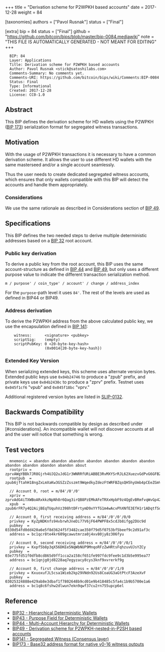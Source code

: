 
+++
title = "Derivation scheme for P2WPKH based accounts"
date = 2017-12-28
weight = 84

[taxonomies]
authors = ["Pavol Rusnak"]
status = ["Final"]

[extra]
bip = 84
status = ["Final"]
github = "https://github.com/bitcoin/bips/blob/master/bip-0084.mediawiki"
note = "THIS FILE IS AUTOMATICALLY GENERATED - NOT MEANT FOR EDITING"
+++

```
  BIP: 84
  Layer: Applications
  Title: Derivation scheme for P2WPKH based accounts
  Author: Pavol Rusnak <stick@satoshilabs.com>
  Comments-Summary: No comments yet.
  Comments-URI: https://github.com/bitcoin/bips/wiki/Comments:BIP-0084
  Status: Final
  Type: Informational
  Created: 2017-12-28
  License: CC0-1.0
```

<h2>Abstract</h2>


This BIP defines the derivation scheme for HD wallets using the P2WPKH (<a href="/173" target="_blank">BIP 173</a>) serialization format for segregated witness transactions.

<h2>Motivation</h2>


With the usage of P2WPKH transactions it is necessary to have a common derivation scheme.
It allows the user to use different HD wallets with the same masterseed and/or a single account seamlessly.

Thus the user needs to create dedicated segregated witness accounts, which ensures that only wallets compatible with this BIP will detect the accounts and handle them appropriately.

<h3>Considerations</h3>


We use the same rationale as described in Considerations section of <a href="/49" target="_blank">BIP 49</a>.

<h2>Specifications</h2>


This BIP defines the two needed steps to derive multiple deterministic addresses based on a <a href="/32" target="_blank">BIP 32</a> root account.

<h3>Public key derivation</h3>


To derive a public key from the root account, this BIP uses the same account-structure as defined in <a href="/44" target="_blank">BIP 44</a> and <a href="/49" target="_blank">BIP 49</a>, but only uses a different purpose value to indicate the different transaction serialization method.

```
m / purpose' / coin_type' / account' / change / address_index
```

For the `purpose`-path level it uses `84'`. The rest of the levels are used as defined in BIP44 or BIP49.


<h3>Address derivation</h3>


To derive the P2WPKH address from the above calculated public key, we use the encapsulation defined in <a href="/141" target="_blank">BIP 141</a>:


```
    witness:      <signature> <pubkey>
    scriptSig:    (empty)
    scriptPubKey: 0 <20-byte-key-hash>
                  (0x0014{20-byte-key-hash})
```



<h3>Extended Key Version</h3>


When serializing extended keys, this scheme uses alternate version bytes. Extended public keys use `0x04b24746` to produce a "zpub" prefix, and private keys use `0x04b2430c` to produce a "zprv" prefix. Testnet uses `0x045f1cf6` "vpub" and `0x045f18bc` "vprv."

Additional registered version bytes are listed in <a href="https://github.com/satoshilabs/slips/blob/master/slip-0132.md" target="_blank">SLIP-0132</a>.


<h2>Backwards Compatibility</h2>


This BIP is not backwards compatible by design as described under [#considerations]. An incompatible wallet will not discover accounts at all and the user will notice that something is wrong.

<h2>Test vectors</h2>


```
  mnemonic = abandon abandon abandon abandon abandon abandon abandon abandon abandon abandon abandon about
  rootpriv = zprvAWgYBBk7JR8Gjrh4UJQ2uJdG1r3WNRRfURiABBE3RvMXYSrRJL62XuezvGdPvG6GFBZduosCc1YP5wixPox7zhZLfiUm8aunE96BBa4Kei5
  rootpub  = zpub6jftahH18ngZxLmXaKw3GSZzZsszmt9WqedkyZdezFtWRFBZqsQH5hyUmb4pCEeZGmVfQuP5bedXTB8is6fTv19U1GQRyQUKQGUTzyHACMF

  // Account 0, root = m/84'/0'/0'
  xpriv = zprvAdG4iTXWBoARxkkzNpNh8r6Qag3irQB8PzEMkAFeTRXxHpbF9z4QgEvBRmfvqWvGp42t42nvgGpNgYSJA9iefm1yYNZKEm7z6qUWCroSQnE
  xpub  = zpub6rFR7y4Q2AijBEqTUquhVz398htDFrtymD9xYYfG1m4wAcvPhXNfE3EfH1r1ADqtfSdVCToUG868RvUUkgDKf31mGDtKsAYz2oz2AGutZYs

  // Account 0, first receiving address = m/84'/0'/0'/0/0
  privkey = KyZpNDKnfs94vbrwhJneDi77V6jF64PWPF8x5cdJb8ifgg2DUc9d
  pubkey  = 0330d54fd0dd420a6e5f8d3624f5f3482cae350f79d5f0753bf5beef9c2d91af3c
  address = bc1qcr8te4kr609gcawutmrza0j4xv80jy8z306fyu

  // Account 0, second receiving address = m/84'/0'/0'/0/1
  privkey = Kxpf5b8p3qX56DKEe5NqWbNUP9MnqoRFzZwHRtsFqhzuvUJsYZCy
  pubkey  = 03e775fd51f0dfb8cd865d9ff1cca2a158cf651fe997fdc9fee9c1d3b5e995ea77
  address = bc1qnjg0jd8228aq7egyzacy8cys3knf9xvrerkf9g

  // Account 0, first change address = m/84'/0'/0'/1/0
  privkey = KxuoxufJL5csa1Wieb2kp29VNdn92Us8CoaUG3aGtPtcF3AzeXvF
  pubkey  = 03025324888e429ab8e3dbaf1f7802648b9cd01e9b418485c5fa4c1b9b5700e1a6
  address = bc1q8c6fshw2dlwun7ekn9qwf37cu2rn755upcp6el
```

<h2>Reference</h2>


*  <a href="/32" target="_blank">BIP32 - Hierarchical Deterministic Wallets</a>
*  <a href="/43" target="_blank">BIP43 - Purpose Field for Deterministic Wallets</a>
*  <a href="/44" target="_blank">BIP44 - Multi-Account Hierarchy for Deterministic Wallets</a>
*  <a href="/49" target="_blank">BIP49 - Derivation scheme for P2WPKH-nested-in-P2SH based accounts</a>
*  <a href="/141" target="_blank">BIP141 - Segregated Witness (Consensus layer)</a>
*  <a href="/173" target="_blank">BIP173 - Base32 address format for native v0-16 witness outputs</a>
